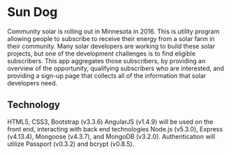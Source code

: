 # Sun Dog

Community solar is rolling out in Minnesota in 2016. This is utility program allowing people to subscribe to receive their energy from a solar farm in their community. Many solar developers are working to build these solar projects, but one of the development challenges is to find eligible subscribers. This app aggregates those subscribers, by providing an overview of the opportunity, qualifying subscribers who are interested, and providing a sign-up page that collects all of the information that solar developers need.

## Technology
HTML5, CSS3, Bootstrap (v3.3.6) AngularJS (v1.4.9) will be used on the front end, interacting with back end technologies Node.js (v5.3.0), Express (v4.13.4), Mongoose (v4.3.7), and MongoDB (v3.2.0). Authentication will utilize Passport (v0.3.2) and bcrypt (v0.8.5).
